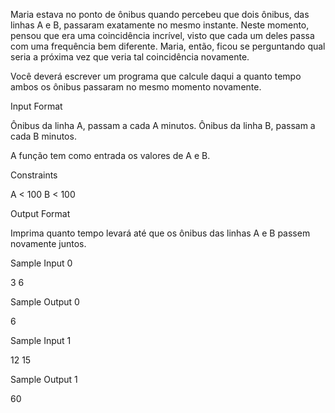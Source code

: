 Maria estava no ponto de ônibus quando percebeu que dois ônibus, das linhas A e B, passaram exatamente no mesmo instante. Neste momento, pensou que era uma coincidência incrível, visto que cada um deles passa com uma frequência bem diferente. Maria, então, ficou se perguntando qual seria a próxima vez que veria tal coincidência novamente.

Você deverá escrever um programa que calcule daqui a quanto tempo ambos os ônibus passaram no mesmo momento novamente.

Input Format

Ônibus da linha A, passam a cada A minutos. Ônibus da linha B, passam a cada B minutos.

A função tem como entrada os valores de A e B.

Constraints

A < 100 B < 100

Output Format

Imprima quanto tempo levará até que os ônibus das linhas A e B passem novamente juntos.

Sample Input 0

3 6

Sample Output 0

6

Sample Input 1

12 15

Sample Output 1

60
